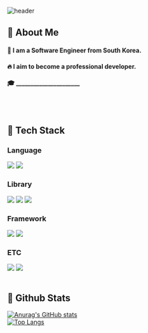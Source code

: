 <div>
  
  <!--Header-->
  ![header](https://capsule-render.vercel.app/api?type=waving&color=gradient&height=300&section=header&text=Good%20to%20see%20you%20%F0%9F%A4%97)
  
</div>

<div>
  <!--Body-->
  
  ## 👀 About Me
  #### :raising_hand: I am a Software Engineer from South Korea.<br/>
  #### :fire: I aim to become a professional developer.<br/>
  #### :mortar_board: ______________________
  <br/>
  <br/>
  
  ## 🧱 Tech Stack
  ### Language
  <!--Python-->
  <img src="https://img.shields.io/badge/Python-3776AB?style=flat-square&logo=Python&logoColor=white"/>
  <!--C-->
  <img src="https://img.shields.io/badge/c-#A8B9CC?style=flat-square&logo=c&logoColor=white"/>
  <br/>
  
  ### Library
  <!--PyTorch-->
  <img src="https://img.shields.io/badge/PyTorch-EE4C2C?style=flat-square&logo=PyTorch&logoColor=white"/>
  <!--PYPI-->
  <img src="https://img.shields.io/badge/pypi-#3775A9?style=flat-square&logo=pypi&logoColor=white"/>
  <!--NumPY-->
  <img src="https://img.shields.io/badge/numpy-#013243?style=flat-square&logo=numpy&logoColor=white"/>
  <br/>
  
  ### Framework
  <!--React-->
  <img src="https://img.shields.io/badge/React-61DAFB?style=flat-square&logo=React&logoColor=white&Color=white"/>
  <!--.NET-->
  <img src="https://img.shields.io/badge/dotnet-#512BD4?style=flat-square&logo=dotnet&logoColor=white&Color=white"/>
  <br/>
  
  ### ETC
  <!--Chess.com-->
  <img src="https://img.shields.io/badge/chessdotcom-#81B64C?style=flat-square&logo=chessdotcom&logoColor=white"/>
  <!--Unity-->
  <img src="https://img.shields.io/badge/unity-#FFFFFF?style=flat-square&logo=unity&logoColor=white"/>
  <br/>
  <br/>
  
  ## 🤔 Github Stats
  [![Anurag's GitHub stats](https://github-readme-stats.vercel.app/api?username=Olafis)](https://github.com/anuraghazra/github-readme-stats)
  <br/>
  [![Top Langs](https://github-readme-stats.vercel.app/api/top-langs/?username=Olafis)](https://github.com/anuraghazra/github-readme-stats)
  
</div>

<!--
**Minim4l-dev/Minim4l-dev** is a ✨ _special_ ✨ repository because its `README.md` (this file) appears on your GitHub profile.

Here are some ideas to get you started:
- Hi there 👋
- 🔭 I’m currently working on ...
- 🌱 I’m currently learning ...
- 👯 I’m looking to collaborate on ...
- 🤔 I’m looking for help with ...
- 💬 Ask me about ...
- 📫 How to reach me: ...
- 😄 Pronouns: ...
- ⚡ Fun fact: ...
-->

